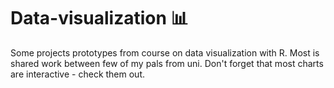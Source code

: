# Data-visualization 📊

Some projects prototypes from course on data visualization with R. Most is shared work between few of my pals from uni. Don't forget that most charts are interactive - check them out.

